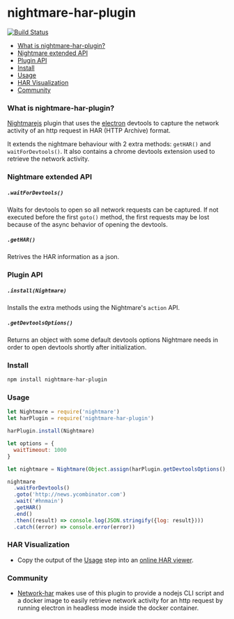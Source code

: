 nightmare-har-plugin
====================

[![Build Status](https://travis-ci.org/alexbardas/nightmare-har-plugin.svg?branch=master)](https://travis-ci.org/alexbardas/nightmare-har-plugin)

- [What is nightmare-har-plugin?](#what-is-nightmare-har-plugin)
- [Nightmare extended API](#nightmare-extended-api)
- [Plugin API](#plugin-api)
- [Install](#install)
- [Usage](#usage)
- [HAR Visualization](#har-visualization)
- [Community](#community)

### What is nightmare-har-plugin?

[Nightmarejs](https://nightmarejs.org) plugin that uses the [electron](http://electron.atom.io) devtools to capture the network activity of an http request in HAR (HTTP Archive) format.

It extends the nightmare behaviour with 2 extra methods: `getHAR()` and `waitForDevtools()`. It also contains a chrome devtools extension used to retrieve the network activity.


### Nightmare extended API
##### `.waitForDevtools()`
Waits for devtools to open so all network requests can be captured. If not executed before the first `goto()` method, the first requests may be lost because of the async behavior of opening the devtools.

##### `.getHAR()`
Retrives the HAR information as a json.


### Plugin API
##### `.install(Nightmare)`
Installs the extra methods using the Nightmare's `action` API.

##### `.getDevtoolsOptions()`
Returns an object with some default devtools options Nightmare needs in order to open devtools shortly after initialization.


### Install

```sh
npm install nightmare-har-plugin
```


### Usage

```js
let Nightmare = require('nightmare')
let harPlugin = require('nightmare-har-plugin')

harPlugin.install(Nightmare)

let options = {
  waitTimeout: 1000
}

let nightmare = Nightmare(Object.assign(harPlugin.getDevtoolsOptions(), options))

nightmare
  .waitForDevtools()
  .goto('http://news.ycombinator.com')
  .wait('#hnmain')
  .getHAR()
  .end()
  .then((result) => console.log(JSON.stringify({log: result})))
  .catch((error) => console.error(error))
```

### HAR Visualization

- Copy the output of the [Usage](#usage) step into an [online HAR viewer](http://www.softwareishard.com/har/viewer/).

### Community

- [Network-har](https://github.com/alexbardas/network-har) makes use of this plugin to provide a nodejs CLI script and a docker image to easily retrieve network activity for an http request by running electron in headless mode inside the docker container.
